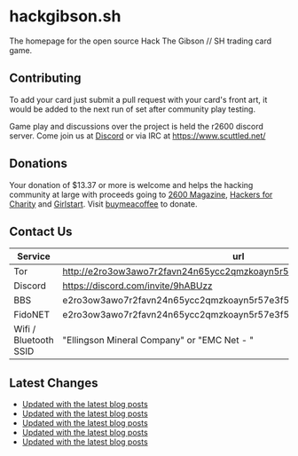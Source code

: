 # hackgibson.sh
The homepage for the open source Hack The Gibson // SH trading card game.


## Contributing

To add your card just submit a pull request with your card's front art, it would be added to the next run of set after community play testing.

Game play and discussions over the project is held the r2600 discord server. Come join us at [Discord](https://discord.com/invite/9hABUzz) or via IRC at https://www.scuttled.net/


## Donations

Your donation of $13.37 or more is welcome and helps the hacking community at large with proceeds going to [2600 Magazine](https://2600.com/), [Hackers for Charity](https://hackersforcharity.org) and [Girlstart](https://girlstart.org).  Visit [buymeacoffee](https://www.buymeacoffee.com/hackgibson.sh) to donate.


## Contact Us

Service | url
-|-
Tor | http://e2ro3ow3awo7r2favn24n65ycc2qmzkoayn5r57e3f56nvjwdcgg32ad.onion
Discord | https://discord.com/invite/9hABUzz
BBS | e2ro3ow3awo7r2favn24n65ycc2qmzkoayn5r57e3f56nvjwdcgg32ad.onion:23
FidoNET | e2ro3ow3awo7r2favn24n65ycc2qmzkoayn5r57e3f56nvjwdcgg32ad.onion:24554
Wifi / Bluetooth SSID | "Ellingson Mineral Company" or "EMC Net - <fidonet address>"

## Latest Changes
<!-- BLOG-POST-LIST:START -->
- [Updated with the latest blog posts](https://github.com/DFW2600/hackgibson.sh/commit/5f6c48cc4a9b02dd573094c5774db7db290fc10b)
- [Updated with the latest blog posts](https://github.com/DFW2600/hackgibson.sh/commit/bcbe964a00a90b89c04c4ca77aab70159b8715ff)
- [Updated with the latest blog posts](https://github.com/DFW2600/hackgibson.sh/commit/2baaab88eff9f92177660ed8e8ef2a2012debf3a)
- [Updated with the latest blog posts](https://github.com/DFW2600/hackgibson.sh/commit/de7f4f67149c7e68f22cd38ea903ee8704da72c9)
- [Updated with the latest blog posts](https://github.com/DFW2600/hackgibson.sh/commit/995b22ab99cec41d0c306bdd505fa9eb5300a7cf)
<!-- BLOG-POST-LIST:END -->
